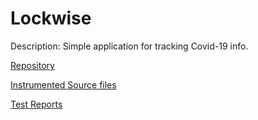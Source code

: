 # Lockwise

Description: Simple application for tracking Covid-19 info.

[Repository](github.com/mozilla-lockwise/lockwise-android)

[Instrumented Source files](https://github.com/eulerhm/samplingapptest/tree/master/Dataset/Lockwise)

[Test Reports](https://github.com/eulerhm/samplingapptest/tree/master/TestResults/Lockwise)
